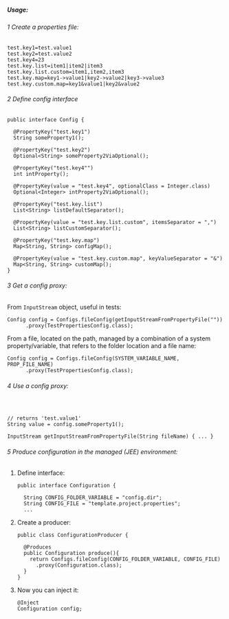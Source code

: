##### Usage:

###### 1 Create a properties file:
```
test.key1=test.value1
test.key2=test.value2
test.key4=23
test.key.list=item1|item2|item3
test.key.list.custom=item1,item2,item3
test.key.map=key1->value1|key2->value2|key3->value3
test.key.custom.map=key1&value1|key2&value2
```

###### 2 Define config interface
```
public interface Config {

  @PropertyKey("test.key1")
  String someProperty1();

  @PropertyKey("test.key2")
  Optional<String> someProperty2ViaOptional();

  @PropertyKey("test.key4"")
  int intProperty();

  @PropertyKey(value = "test.key4", optionalClass = Integer.class)
  Optional<Integer> intProperty2ViaOptional();

  @PropertyKey("test.key.list")
  List<String> listDefaultSeparator();

  @PropertyKey(value = "test.key.list.custom", itemsSeparator = ",")
  List<String> listCustomSeparator();

  @PropertyKey("test.key.map")
  Map<String, String> configMap();

  @PropertyKey(value = "test.key.custom.map", keyValueSeparator = "&")
  Map<String, String> customMap();
}
```

###### 3 Get a config proxy:
From `InputStream` object, useful in tests:
```
Config config = Configs.fileConfig(getInputStreamFromPropertyFile(""))
      .proxy(TestPropertiesConfig.class);
```
From a file, located on the path, managed by a combination of
 a system property/variable, that refers to the folder location and a file name:
```
Config config = Configs.fileConfig(SYSTEM_VARIABLE_NAME, PROP_FILE_NAME)
      .proxy(TestPropertiesConfig.class);
```


###### 4 Use a config proxy:
```


// returns 'test.value1'     
String value = config.someProperty1(); 
      
InputStream getInputStreamFromPropertyFile(String fileName) { ... }
```

###### 5 Produce configuration in the managed (JEE) environment:

1. Define interface:

    ```
    public interface Configuration {
    
      String CONFIG_FOLDER_VARIABLE = "config.dir";
      String CONFIG_FILE = "template.project.properties";
      ...
    ```
2. Create a producer:

    ```
    public class ConfigurationProducer {
    
      @Produces
      public Configuration produce(){
        return Configs.fileConfig(CONFIG_FOLDER_VARIABLE, CONFIG_FILE)
          .proxy(Configuration.class);
      }
    }
    
    ```
3. Now you can inject it:
    ```
    @Inject
    Configuration config;
    ```